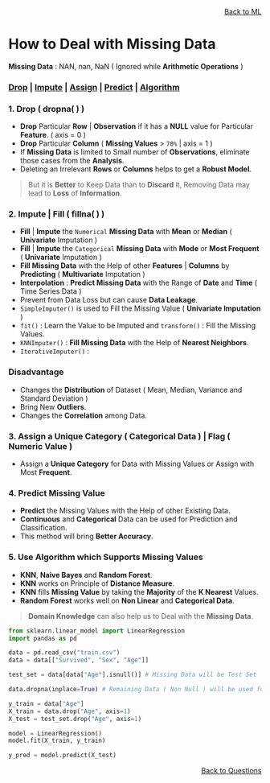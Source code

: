 <p align='right'><a align="right" href="https://github.com/KIRANKUMAR7296/Library/blob/main/Machine%20Learning/Machine%20Learning%20Models.md">Back to ML</a></p>

# How to Deal with Missing Data

**Missing Data** : NAN, nan, NaN ( Ignored while **Arithmetic Operations** )

<h3><a href="#del">Drop</a> | <a href="#impute">Impute</a> | <a href="#assign">Assign</a> | <a href="#predict">Predict</a> | <a href="#algo">Algorithm</a></h3>

<h3 name="del"> 1. Drop ( dropna( ) )</h3>

- **Drop** Particular **Row** | **Observation** if it has a **NULL** value for Particular **Feature**. ( axis = 0 )
- **Drop** Particular **Column** ( **Missing Values** > `70%` | axis = 1 )
- If **Missing Data** is limited to Small number of **Observations**, eliminate those cases from the **Analysis**.
- Deleting an Irrelevant **Rows** or **Columns** helps to get a **Robust Model**.

> But it is **Better** to Keep Data than to **Discard** it, Removing Data may lead to **Loss** of **Information**.

<h3 name="impute"> 2. Impute | Fill ( fillna( ) )</h3>

- **Fill** | **Impute** the `Numerical` **Missing Data** with **Mean** or **Median** ( **Univariate** Imputation ) 
- **Fill** | **Impute** the `Categorical` **Missing Data** with **Mode** or **Most Frequent** (  **Univariate** Imputation ) 
- **Fill Missing Data** with the Help of other **Features** | **Columns** by **Predicting** ( **Multivariate** Imputation ) 
- **Interpolation** : **Predict Missing Data** with the Range of **Date** and **Time** ( Time Series Data ) 
- Prevent from Data Loss but can cause **Data Leakage**.
- `SimpleImputer()` is used to Fill the Missing Value ( **Univariate Imputation** ) 
- `fit()` : Learn the Value to be Imputed and `transform()` : Fill the Missing Values.
- `KNNImputer()` : **Fill Missing Data** with the Help of **Nearest Neighbors**.
- `IterativeImputer()` : 

### Disadvantage

- Changes the **Distribution** of Dataset ( Mean, Median, Variance and Standard Deviation )
- Bring New **Outliers**.
- Changes the **Correlation** among Data.

<h3 name="assign"> 3. Assign a Unique Category ( Categorical Data ) | Flag ( Numeric Value )</h3>

- Assign a **Unique Category** for Data with Missing Values or Assign with Most **Frequent**.

<h3 name="predict"> 4. Predict Missing Value</h3>

- **Predict** the Missing Values with the Help of other Existing Data.
- **Continuous** and **Categorical** Data can be used for Prediction and Classification.
- This method will bring **Better Accuracy**. 

<h3 name="algo"> 5. Use Algorithm which Supports Missing Values</h3>

- **KNN**, **Naive Bayes** and **Random Forest**.
- **KNN** works on Principle of **Distance Measure**.
- **KNN** fills **Missing Value** by taking the **Majority** of the **K Nearest** Values.
- **Random Forest** works well on **Non Linear** and **Categorical Data**.

> **Domain Knowledge** can also help us to Deal with the **Missing Data**.

```python
from sklearn.linear_model import LinearRegression
import pandas as pd

data = pd.read_csv("train.csv")
data = data[["Survived", "Sex", "Age"]]

test_set = data[data["Age"].isnull()] # Missing Data will be Test Set

data.dropna(inplace=True) # Remaining Data ( Non Null ) will be used for Training the Model

y_train = data["Age"]
X_train = data.drop("Age", axis=1)
X_test = test_set.drop("Age", axis=1)

model = LinearRegression()
model.fit(X_train, y_train)

y_pred = model.predict(X_test)
```

<p align='right'><a align="right" href="https://github.com/KIRANKUMAR7296/Library/blob/main/Interview.md">Back to Questions</a></p>
